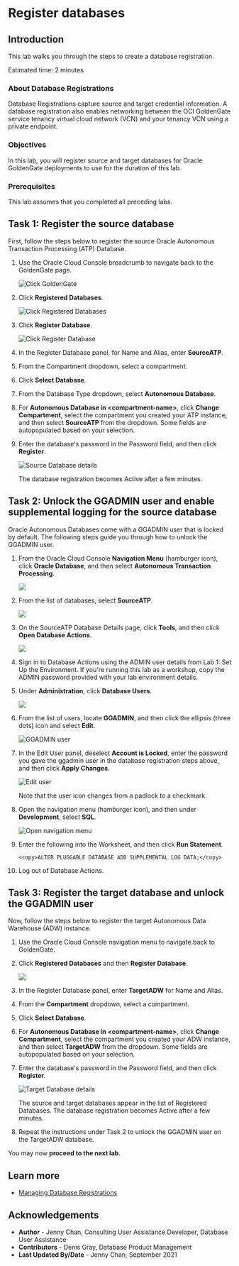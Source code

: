 # Register databases

## Introduction

This lab walks you through the steps to create a database registration.

Estimated time: 2 minutes

### About Database Registrations
Database Registrations capture source and target credential information. A database registration also enables networking between the OCI GoldenGate service tenancy virtual cloud network (VCN) and your tenancy VCN using a private endpoint.

### Objectives
In this lab, you will register source and target databases for Oracle GoldenGate deployments to use for the duration of this lab.

### Prerequisites
This lab assumes that you completed all preceding labs.

## Task 1: Register the source database

First, follow the steps below to register the source Oracle Autonomous Transaction Processing \(ATP\) Database.

1.  Use the Oracle Cloud Console breadcrumb to navigate back to the GoldenGate page.

    ![Click GoldenGate](images/01-01-breadcrumb.png " ")

2.  Click **Registered Databases**.

    ![Click Registered Databases](images/01-02-ggs-registerdb.png " ")

3.  Click **Register Database**.

    ![Click Register Database](images/01-03-ggs-registerdb.png " ")

4.  In the Register Database panel, for Name and Alias, enter **SourceATP**.

5.  From the Compartment dropdown, select a compartment.

6.  Click **Select Database**.

7.  From the Database Type dropdown, select **Autonomous Database**.

8.  For **Autonomous Database in &lt;compartment-name&gt;**, click **Change Compartment**, select the compartment you created your ATP instance, and then select **SourceATP** from the dropdown. Some fields are autopopulated based on your selection.

9.  Enter the database's password in the Password field, and then click **Register**.

    ![Source Database details](images/01_01_12_regSourceDB.png)

    The database registration becomes Active after a few minutes.

## Task 2: Unlock the GGADMIN user and enable supplemental logging for the source database

Oracle Autonomous Databases come with a GGADMIN user that is locked by default. The following steps guide you through how to unlock the GGADMIN user.

1.  From the Oracle Cloud Console **Navigation Menu** (hamburger icon), click **Oracle Database**, and then select **Autonomous Transaction Processing**.

	![](https://raw.githubusercontent.com/oracle/learning-library/master/common/images/console/database-atp.png " ")

2.  From the list of databases, select **SourceATP**.

    ![](images/02-02.png " ")

3.  On the SourceATP Database Details page, click **Tools**, and then click **Open Database Actions**.

    ![](images/02-03-db-tools.png " ")

4.  Sign in to Database Actions using the ADMIN user details from Lab 1: Set Up the Environment. If you're running this lab as a workshop, copy the ADMIN password provided with your lab environment details.

5.  Under **Administration**, click **Database Users**.

    ![](images/02-05.png " ")

6.  From the list of users, locate **GGADMIN**, and then click the ellipsis (three dots) icon and select **Edit**.

    ![GGADMIN user](images/02-06-locked.png)

7.  In the Edit User panel, deselect **Account is Locked**, enter the password you gave the ggadmin user in the database registration steps above, and then click **Apply Changes**.

    ![Edit user](images/02-07-edit.png)

    Note that the user icon changes from a padlock to a checkmark.

8.  Open the navigation menu (hamburger icon), and then under **Development**, select **SQL**.

    ![Open navigation menu](images/01-08-sql.png)

9.  Enter the following into the Worksheet, and then click **Run Statement**.

    ```
    <copy>ALTER PLUGGABLE DATABASE ADD SUPPLEMENTAL LOG DATA;</copy>
    ```

8.  Log out of Database Actions.

## Task 3: Register the target database and unlock the GGADMIN user

Now, follow the steps below to register the target Autonomous Data Warehouse \(ADW\) instance.

1.  Use the Oracle Cloud Console navigation menu to navigate back to GoldenGate.

1.  Click **Registered Databases** and then **Register Database**.

    ![](images/03-02.png)

2.  In the Register Database panel, enter **TargetADW** for Name and Alias.

3.  From the **Compartment** dropdown, select a compartment.

4.  Click **Select Database**.

5.  For **Autonomous Database in &lt;compartment-name&gt;**, click **Change Compartment**, select the compartment you created your ADW instance, and then select **TargetADW** from the dropdown. Some fields are autopopulated based on your selection.

6.  Enter the database's password in the Password field, and then click **Register**.

    ![Target Database details](images/02_10-ggs-regDB_target.png)

    The source and target databases appear in the list of Registered Databases. The database registration becomes Active after a few minutes.

7.  Repeat the instructions under Task 2 to unlock the GGADMIN user on the TargetADW database.

You may now **proceed to the next lab**.

## Learn more

* [Managing Database Registrations](https://docs.oracle.com/en/cloud/paas/goldengate-service/using/database-registrations.html)

## Acknowledgements
* **Author** - Jenny Chan, Consulting User Assistance Developer, Database User Assistance
* **Contributors** -  Denis Gray, Database Product Management
* **Last Updated By/Date** - Jenny Chan, September 2021
